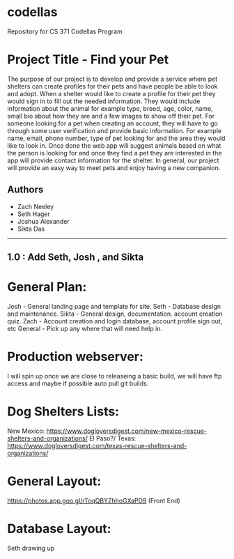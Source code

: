# codellas
Repository for CS 371 Codellas Program

# Project Title - Find your Pet

The purpose of our project is to develop and provide a service where pet shelters can create profiles for their pets and have people be able to look and adopt. When a shelter would like to create a profile for their pet they would sign in to fill out the needed information. They would include information about the animal for example type, breed, age, color, name, small bio about how they are and a few images to show off their pet. For someone looking for a pet when creating an account, they will have to go through some user verification and provide basic information. For example name, email, phone number, type of pet looking for and the area they would like to look in. Once done the web app will suggest animals based on what the person is looking for and once they find a pet they are interested in the app will provide contact information for the shelter. In general, our project will provide an easy way to meet pets and enjoy having a new companion. 

## Authors

* Zach Neeley
* Seth Hager 
* Joshua Alexander
* Sikta Das

*****

## 1.0 :   Add Seth, Josh , and Sikta

# General Plan:
Josh - General landing page and template for site.
Seth - Database design and maintenance.
Sikta - General design, documentation. account creation quiz.
Zach - Account creation and login database, account profile sign out, etc
General - Pick up any where that will need help in.

# Production webserver: 
I will spin up once we are close to releaseing a basic build, we will have ftp access and maybe if possible auto pull git builds.

# Dog Shelters Lists:
New Mexico: https://www.dogloversdigest.com/new-mexico-rescue-shelters-and-organizations/
El Paso?/ Texas: https://www.dogloversdigest.com/texas-rescue-shelters-and-organizations/

# General Layout:
https://photos.app.goo.gl/rToqQBYZhhoGXaPD9 (Front End)

# Database Layout:
Seth drawing up


